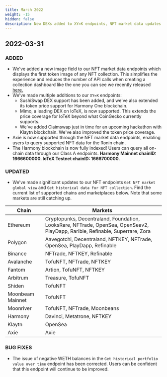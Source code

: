 ```yaml
---
title: March 2022
weight: -15
hidden: false
description: New DEXs added to XY=K endpoints, NFT market data updates and expansion. 
---
```


## 2022-03-31

### ADDED

- We've added a new image field to our NFT market data endpoints which displays the first token image of any NFT collection. This simplifies the experience and reduces the number of API calls when creating a collection dashboard like the one you can see we recently released [here.](https://github.com/covalenthq/nft-dashboard-template/)
- We've made multiple additions to our `XY=K` endpoints: 
   * SushiSwap DEX support has been added, and we've also extended its token price support for Harmony One blockchain.
   * Mimo, a leading DEX on IoTeX, is now supported. This extends the price coverage for IoTeX beyond what CoinGecko currently supports.
   * We've added Claimswap just in time for an upcoming hackathon with Klaytn blockchain. We've also improved the token price coverage.
- Axie is now supported through the NFT market data endpoints, enabling users to query supported NFT data for the Ronin chain. 
- The Harmony blockchain is now fully indexed! Users can query all on-chain data through our Class A endpoints. **Harmony Mainnet chainID: 1666600000. IoTeX Testnet chainID: 1666700000.**


### UPDATED

- We've made significant updates to our NFT endpoints `Get NFT market global view` and `Get historical data for NFT collection`. Find the current list of supported chains and marketplaces below. Note that some markets are still catching up. 

<table class="table table-auto border-collapse border border-t-2 border-l-2 border-r-2 border-covalent-purple-dark">
<thead>
  <tr class="border border-covalent-purple-dark">
   <th class=" text-xl border-covalent-purple-dark border-r-2 p-2 bg-covalent-purple-gradient text-white">
Chain</th>
   <th class=" text-xl border-covalent-purple-dark border-r-2 p-2 bg-covalent-purple-gradient text-white">
Markets</th>
</tr>
</thead>
<tbody>
<tr class="text-xl border border-covalent-purple-dark">
<td>Ethereum</td>
<td>Cryptopunks, Decentraland, Foundation, LooksRare, NFTrade, OpenSea, OpenSeav2, PlayDapp, Rarible, Refinable, Superrare, Zora</td>
</tr>
<tr class="text-xl border border-covalent-purple-dark">
<td>Polygon</td>
<td>Aavegotchi, Decentraland, NFTKEY, NFTrade, OpenSea, PlayDapp, Refinable</td>
</tr>
<tr class="text-xl border border-covalent-purple-dark">
<td>Binance</td>
<td>NFTrade, NFTKEY, Refinable</td>
</tr>
<tr class="text-xl border border-covalent-purple-dark">
<td>Avalanche</td>
<td>TofuNFT, NFTrade, NFTKEY</td>
</tr>
<tr class="text-xl border border-covalent-purple-dark">
<td>Fantom</td>
<td>Artion, TofuNFT, NFTKEY</td>
</tr>
<tr class="text-xl border border-covalent-purple-dark">
<td>Arbitrum</td>
<td>Treasure, TofuNFT</td>
</tr>
<tr class="text-xl border border-covalent-purple-dark">
<td>Shiden</td>
<td>TofuNFT</td>
</tr>
<tr class="text-xl border border-covalent-purple-dark">
<td>Moonbeam Mainnet</td>
<td>TofuNFT</td>
</tr>
<tr class="text-xl border border-covalent-purple-dark">
<td>Moonriver</td>
<td>TofuNFT, NFTrade, Moonbeans</td>
</tr>
<tr class="text-xl border border-covalent-purple-dark">
<td>Harmony</td>
<td>Davinci, Metatrone, NFTKEY</td>
</tr>
<tr class="text-xl border border-covalent-purple-dark">
<td>Klaytn</td>
<td>OpenSea</td>
</tr>
<tr class="text-xl border border-covalent-purple-dark">
<td>Axie</td>
<td>Axie</td>
</tr>
</tbody>
</table>

### BUG FIXES

- The issue of negative WETH balances in the `Get historical portfolio value over time` endpoint has been corrected. Users can be confident that this endpoint will continue to be improved. 

